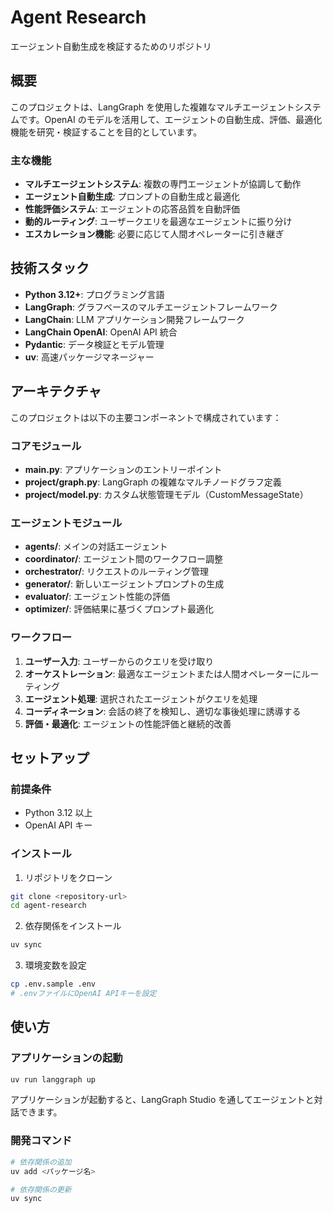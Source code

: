 # Agent Research

エージェント自動生成を検証するためのリポジトリ

## 概要

このプロジェクトは、LangGraph を使用した複雑なマルチエージェントシステムです。OpenAI のモデルを活用して、エージェントの自動生成、評価、最適化機能を研究・検証することを目的としています。

### 主な機能

- **マルチエージェントシステム**: 複数の専門エージェントが協調して動作
- **エージェント自動生成**: プロンプトの自動生成と最適化
- **性能評価システム**: エージェントの応答品質を自動評価
- **動的ルーティング**: ユーザークエリを最適なエージェントに振り分け
- **エスカレーション機能**: 必要に応じて人間オペレーターに引き継ぎ

## 技術スタック

- **Python 3.12+**: プログラミング言語
- **LangGraph**: グラフベースのマルチエージェントフレームワーク
- **LangChain**: LLM アプリケーション開発フレームワーク
- **LangChain OpenAI**: OpenAI API 統合
- **Pydantic**: データ検証とモデル管理
- **uv**: 高速パッケージマネージャー

## アーキテクチャ

このプロジェクトは以下の主要コンポーネントで構成されています：

### コアモジュール

- **main.py**: アプリケーションのエントリーポイント
- **project/graph.py**: LangGraph の複雑なマルチノードグラフ定義
- **project/model.py**: カスタム状態管理モデル（CustomMessageState）

### エージェントモジュール

- **agents/**: メインの対話エージェント
- **coordinator/**: エージェント間のワークフロー調整
- **orchestrator/**: リクエストのルーティング管理
- **generator/**: 新しいエージェントプロンプトの生成
- **evaluator/**: エージェント性能の評価
- **optimizer/**: 評価結果に基づくプロンプト最適化

### ワークフロー

1. **ユーザー入力**: ユーザーからのクエリを受け取り
2. **オーケストレーション**: 最適なエージェントまたは人間オペレーターにルーティング
3. **エージェント処理**: 選択されたエージェントがクエリを処理
4. **コーディネーション**: 会話の終了を検知し、適切な事後処理に誘導する
5. **評価・最適化**: エージェントの性能評価と継続的改善

## セットアップ

### 前提条件

- Python 3.12 以上
- OpenAI API キー

### インストール

1. リポジトリをクローン

```bash
git clone <repository-url>
cd agent-research
```

2. 依存関係をインストール

```bash
uv sync
```

3. 環境変数を設定

```bash
cp .env.sample .env
# .envファイルにOpenAI APIキーを設定
```

## 使い方

### アプリケーションの起動

```bash
uv run langgraph up
```

アプリケーションが起動すると、LangGraph Studio を通してエージェントと対話できます。

### 開発コマンド

```bash
# 依存関係の追加
uv add <パッケージ名>

# 依存関係の更新
uv sync
```

